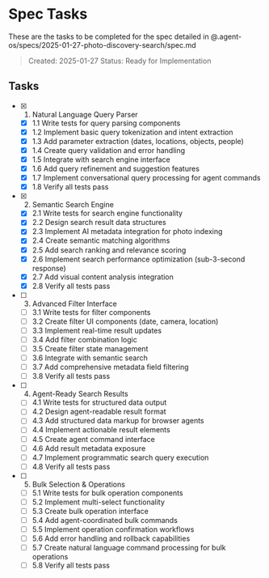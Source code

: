 # Spec Tasks

These are the tasks to be completed for the spec detailed in @.agent-os/specs/2025-01-27-photo-discovery-search/spec.md

> Created: 2025-01-27
> Status: Ready for Implementation

## Tasks

- [x] 1. Natural Language Query Parser
  - [x] 1.1 Write tests for query parsing components
  - [x] 1.2 Implement basic query tokenization and intent extraction
  - [x] 1.3 Add parameter extraction (dates, locations, objects, people)
  - [x] 1.4 Create query validation and error handling
  - [x] 1.5 Integrate with search engine interface
  - [x] 1.6 Add query refinement and suggestion features
  - [x] 1.7 Implement conversational query processing for agent commands
  - [x] 1.8 Verify all tests pass

- [x] 2. Semantic Search Engine
  - [x] 2.1 Write tests for search engine functionality
  - [x] 2.2 Design search result data structures
  - [x] 2.3 Implement AI metadata integration for photo indexing
  - [x] 2.4 Create semantic matching algorithms
  - [x] 2.5 Add search ranking and relevance scoring
  - [x] 2.6 Implement search performance optimization (sub-3-second response)
  - [x] 2.7 Add visual content analysis integration
  - [x] 2.8 Verify all tests pass

- [ ] 3. Advanced Filter Interface
  - [ ] 3.1 Write tests for filter components
  - [ ] 3.2 Create filter UI components (date, camera, location)
  - [ ] 3.3 Implement real-time result updates
  - [ ] 3.4 Add filter combination logic
  - [ ] 3.5 Create filter state management
  - [ ] 3.6 Integrate with semantic search
  - [ ] 3.7 Add comprehensive metadata field filtering
  - [ ] 3.8 Verify all tests pass

- [ ] 4. Agent-Ready Search Results
  - [ ] 4.1 Write tests for structured data output
  - [ ] 4.2 Design agent-readable result format
  - [ ] 4.3 Add structured data markup for browser agents
  - [ ] 4.4 Implement actionable result elements
  - [ ] 4.5 Create agent command interface
  - [ ] 4.6 Add result metadata exposure
  - [ ] 4.7 Implement programmatic search query execution
  - [ ] 4.8 Verify all tests pass

- [ ] 5. Bulk Selection & Operations
  - [ ] 5.1 Write tests for bulk operation components
  - [ ] 5.2 Implement multi-select functionality
  - [ ] 5.3 Create bulk operation interface
  - [ ] 5.4 Add agent-coordinated bulk commands
  - [ ] 5.5 Implement operation confirmation workflows
  - [ ] 5.6 Add error handling and rollback capabilities
  - [ ] 5.7 Create natural language command processing for bulk operations
  - [ ] 5.8 Verify all tests pass
